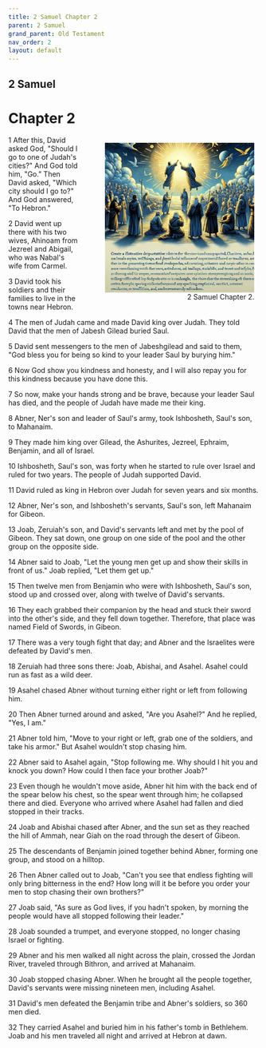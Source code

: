 ```yaml
---
title: 2 Samuel Chapter 2
parent: 2 Samuel
grand_parent: Old Testament
nav_order: 2
layout: default
---
```


## 2 Samuel

# Chapter 2

<figure style="float: right; margin-right: 10px;">
    <img src="/assets/Image/2 Samuel/500/2.jpg" alt="2 Samuel Chapter 2" style="width: 300px; height: 300px; float: right;padding-left: 10px;"/>
    <figcaption style="clear: both;text-align: right;">2 Samuel Chapter 2.</figcaption>
</figure>
1 After this, David asked God, "Should I go to one of Judah's cities?" And God told him, "Go." Then David asked, "Which city should I go to?" And God answered, "To Hebron."

2 David went up there with his two wives, Ahinoam from Jezreel and Abigail, who was Nabal's wife from Carmel.

3 David took his soldiers and their families to live in the towns near Hebron.

4 The men of Judah came and made David king over Judah. They told David that the men of Jabesh Gilead buried Saul.

5 David sent messengers to the men of Jabeshgilead and said to them, "God bless you for being so kind to your leader Saul by burying him."

6 Now God show you kindness and honesty, and I will also repay you for this kindness because you have done this.

7 So now, make your hands strong and be brave, because your leader Saul has died, and the people of Judah have made me their king.

8 Abner, Ner's son and leader of Saul's army, took Ishbosheth, Saul's son, to Mahanaim.

9 They made him king over Gilead, the Ashurites, Jezreel, Ephraim, Benjamin, and all of Israel.

10 Ishbosheth, Saul's son, was forty when he started to rule over Israel and ruled for two years. The people of Judah supported David.

11 David ruled as king in Hebron over Judah for seven years and six months.

12 Abner, Ner's son, and Ishbosheth's servants, Saul's son, left Mahanaim for Gibeon.

13 Joab, Zeruiah's son, and David's servants left and met by the pool of Gibeon. They sat down, one group on one side of the pool and the other group on the opposite side.

14 Abner said to Joab, "Let the young men get up and show their skills in front of us." Joab replied, "Let them get up."

15 Then twelve men from Benjamin who were with Ishbosheth, Saul's son, stood up and crossed over, along with twelve of David's servants.

16 They each grabbed their companion by the head and stuck their sword into the other's side, and they fell down together. Therefore, that place was named Field of Swords, in Gibeon.

17 There was a very tough fight that day; and Abner and the Israelites were defeated by David's men.

18 Zeruiah had three sons there: Joab, Abishai, and Asahel. Asahel could run as fast as a wild deer.

19 Asahel chased Abner without turning either right or left from following him.

20 Then Abner turned around and asked, "Are you Asahel?" And he replied, "Yes, I am."

21 Abner told him, "Move to your right or left, grab one of the soldiers, and take his armor." But Asahel wouldn't stop chasing him.

22 Abner said to Asahel again, "Stop following me. Why should I hit you and knock you down? How could I then face your brother Joab?"

23 Even though he wouldn't move aside, Abner hit him with the back end of the spear below his chest, so the spear went through him; he collapsed there and died. Everyone who arrived where Asahel had fallen and died stopped in their tracks.

24 Joab and Abishai chased after Abner, and the sun set as they reached the hill of Ammah, near Giah on the road through the desert of Gibeon.

25 The descendants of Benjamin joined together behind Abner, forming one group, and stood on a hilltop.

26 Then Abner called out to Joab, "Can't you see that endless fighting will only bring bitterness in the end? How long will it be before you order your men to stop chasing their own brothers?"

27 Joab said, "As sure as God lives, if you hadn't spoken, by morning the people would have all stopped following their leader."

28 Joab sounded a trumpet, and everyone stopped, no longer chasing Israel or fighting.

29 Abner and his men walked all night across the plain, crossed the Jordan River, traveled through Bithron, and arrived at Mahanaim.

30 Joab stopped chasing Abner. When he brought all the people together, David's servants were missing nineteen men, including Asahel.

31 David's men defeated the Benjamin tribe and Abner's soldiers, so 360 men died.

32 They carried Asahel and buried him in his father's tomb in Bethlehem. Joab and his men traveled all night and arrived at Hebron at dawn.



